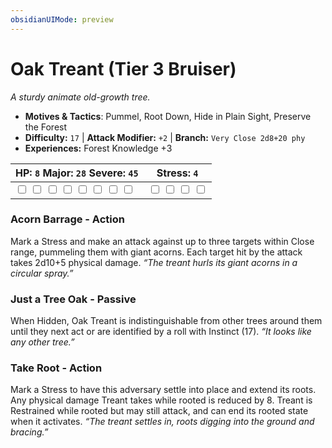```yaml
---
obsidianUIMode: preview
---
```

# Oak Treant (Tier 3 Bruiser)

*A sturdy animate old-growth tree.*

- **Motives & Tactics**: Pummel, Root Down, Hide in Plain Sight, Preserve the Forest
- **Difficulty:** `17` | **Attack Modifier:** `+2` | **Branch:** `Very Close 2d8+20 phy`
- **Experiences:** Forest Knowledge +3

| HP: `8` Major: `28` Severe: `45` | Stress: `4` |
|--|--|
|  <input type="checkbox" unchecked id="3a2f90f4"> <input type="checkbox" unchecked id="0751eb29"> <input type="checkbox" unchecked id="2e5cdd79"> <input type="checkbox" unchecked id="f2183b50"> <input type="checkbox" unchecked id="517f29f8"> <input type="checkbox" unchecked id="160b779f"> <input type="checkbox" unchecked id="b6a6aba3"> <input type="checkbox" unchecked id="ec124e74"> |  <input type="checkbox" unchecked id="01301961"> <input type="checkbox" unchecked id="d2e10651"> <input type="checkbox" unchecked id="d1c00d40"> <input type="checkbox" unchecked id="91c8f34a"> |

### Acorn Barrage - Action

Mark a Stress and make an attack against up to three targets within Close range, pummeling them with giant acorns. Each target hit by the attack takes 2d10+5 physical damage. *“The treant hurls its giant acorns in a circular spray.”*

### Just a Tree Oak - Passive

When Hidden, Oak Treant is indistinguishable from other trees around them until they next act or are identified by a roll with Instinct (17). *“It looks like any other tree.”*

### Take Root - Action

Mark a Stress to have this adversary settle into place and extend its roots. Any physical damage Treant takes while rooted is reduced by 8. Treant is Restrained while rooted but may still attack, and can end its rooted state when it activates. *“The treant settles in, roots digging into the ground and bracing.”*



